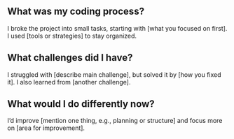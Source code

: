 ## What was my coding process?
I broke the project into small tasks, starting with [what you focused on first]. I used [tools or strategies] to stay organized.

## What challenges did I have?
I struggled with [describe main challenge], but solved it by [how you fixed it]. I also learned from [another challenge].

## What would I do differently now?
I’d improve [mention one thing, e.g., planning or structure] and focus more on [area for improvement].